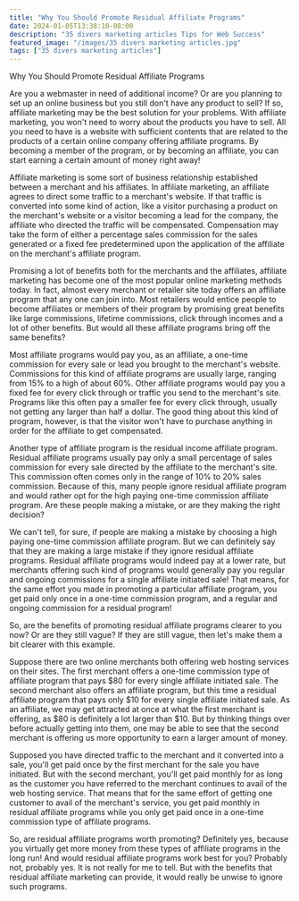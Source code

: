```yaml
---
title: "Why You Should Promote Residual Affiliate Programs"
date: 2024-01-05T13:38:10-08:00
description: "35 divers marketing articles Tips for Web Success"
featured_image: "/images/35 divers marketing articles.jpg"
tags: ["35 divers marketing articles"]
---
```


Why You Should Promote Residual Affiliate Programs


Are you a webmaster in need of additional income?  Or are you planning to set up an online business but you still don't have any product to sell?  If so, affiliate marketing may be the best solution for your problems.  With affiliate marketing, you won't need to worry about the products you have to sell.  All you need to have is a website with sufficient contents that are related to the products of a certain online company offering affiliate programs.  By becoming a member of the program, or by becoming an affiliate, you can start earning a certain amount of money right away!

Affiliate marketing is some sort of business relationship established between a merchant and his affiliates.  In affiliate marketing, an affiliate agrees to direct some traffic to a merchant's website.  If that traffic is converted into some kind of action, like a visitor purchasing a product on the merchant's website or a visitor becoming a lead for the company, the affiliate who directed the traffic will be compensated.  Compensation may take the form of either a percentage sales commission for the sales generated or a fixed fee predetermined upon the application of the affiliate on the merchant's affiliate program.

Promising a lot of benefits both for the merchants and the affiliates, affiliate marketing has become one of the most popular online marketing methods today.  In fact, almost every merchant or retailer site today offers an affiliate program that any one can join into.  Most retailers would entice people to become affiliates or members of their program by promising great benefits like large commissions, lifetime commissions, click through incomes and a lot of other benefits.  But would all these affiliate programs bring off the same benefits? 

Most affiliate programs would pay you, as an affiliate, a one-time commission for every sale or lead you brought to the merchant's website.  Commissions for this kind of affiliate programs are usually large, ranging from 15% to a high of about 60%.  Other affiliate programs would pay you a fixed fee for every click through or traffic you send to the merchant's site.  Programs like this often pay a smaller fee for every click through, usually not getting any larger than half a dollar.  The good thing about this kind of program, however, is that the visitor won't have to purchase anything in order for the affiliate to get compensated.

Another type of affiliate program is the residual income affiliate program.  Residual affiliate programs usually pay only a small percentage of sales commission for every sale directed by the affiliate to the merchant's site.  This commission often comes only in the range of 10% to 20% sales commission.  Because of this, many people ignore residual affiliate program and would rather opt for the high paying one-time commission affiliate program.  Are these people making a mistake, or are they making the right decision?

We can't tell, for sure, if people are making a mistake by choosing a high paying one-time commission affiliate program.  But we can definitely say that they are making a large mistake if they ignore residual affiliate programs.  Residual affiliate programs would indeed pay at a lower rate, but merchants offering such kind of programs would generally pay you regular and ongoing commissions for a single affiliate initiated sale!  That means, for the same effort you made in promoting a particular affiliate program, you get paid only once in a one-time commission program, and a regular and ongoing commission for a residual program!

So, are the benefits of promoting residual affiliate programs clearer to you now?  Or are they still vague?  If they are still vague, then let's make them a bit clearer with this example.

Suppose there are two online merchants both offering web hosting services on their sites.  The first merchant offers a one-time commission type of affiliate program that pays $80 for every single affiliate initiated sale.  The second merchant also offers an affiliate program, but this time a residual affiliate program that pays only $10 for every single affiliate initiated sale.  As an affiliate, we may get attracted at once at what the first merchant is offering, as $80 is definitely a lot larger than $10.  But by thinking things over before actually getting into them, one may be able to see that the second merchant is offering us more opportunity to earn a larger amount of money.

Supposed you have directed traffic to the merchant and it converted into a sale, you'll get paid once by the first merchant for the sale you have initiated.  But with the second merchant, you'll get paid monthly for as long as the customer you have referred to the merchant continues to avail of the web hosting service.  That means that for the same effort of getting one customer to avail of the merchant's service, you get paid monthly in residual affiliate programs while you only get paid once in a one-time commission type of affiliate programs.

So, are residual affiliate programs worth promoting?  Definitely yes, because you virtually get more money from these types of affiliate programs in the long run!  And would residual affiliate programs work best for you?  Probably not, probably yes.  It is not really for me to tell.  But with the benefits that residual affiliate marketing can provide, it would really be unwise to ignore such programs.

